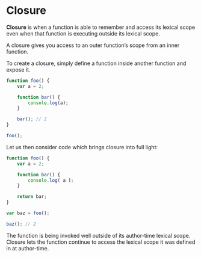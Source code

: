 # Closure

**Closure** is when a function is able to remember and access its lexical scope even when that function is executing outside its lexical scope.

A closure gives you access to an outer function’s scope from an inner function.

To create a closure, simply define a function inside another function and expose it.

```javascript
function foo() {
    var a = 2;

    function bar() {
        console.log(a);
    }

    bar(); // 2
}

foo();
```

Let us then consider code which brings closure into full light:

```javascript
function foo() {
    var a = 2;

    function bar() {
        console.log( a );
    }

    return bar;
}

var baz = foo();

baz(); // 2
```

The function is being invoked well outside of its author-time lexical scope. Closure lets the function continue to access the lexical scope it was defined in at author-time.
